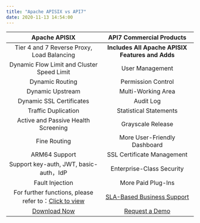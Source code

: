 ```yaml
---
title: "Apache APISIX vs API7"
date: 2020-11-13 14:54:00
---
```


|                                                           **Apache APISIX**                                                           |                        **API7 Commercial Products**                         |
| :-----------------------------------------------------------------------------------------------------------------------------------: | :-------------------------------------------------------------------------: |
|                                              Tier 4 and 7 Reverse Proxy, Load Balancing                                               |              **Includes All Apache APISIX Features and Adds**               |
|                                              Dynamic Flow Limit and Cluster Speed Limit                                               |                               User Management                               |
|                                                            Dynamic Routing                                                            |                             Permission Control                              |
|                                                           Dynamic Upstream                                                            |                             Multi-Working Area                              |
|                                                       Dynamic SSL Certificates                                                        |                                  Audit Log                                  |
|                                                          Traffic Duplication                                                          |                           Statistical Statements                            |
|                                                  Active and Passive Health Screening                                                  |                              Grayscale Release                              |
|                                                             Fine Routing                                                              |                        More User-Friendly Dashboard                         |
|                                                             ARM64 Support                                                             |                         SSL Certificate Management                          |
|                                                Support key-auth, JWT, basic-auth，IdP                                                 |                          Enterprise-Class Security                          |
|                                                            Fault Injection                                                            |                             More Paid Plug-Ins                              |
| For further functions, please refer to：[Click to view](https://github.com/apache/apisix/blob/master/README_CN.md#%E5%8A%9F%E8%83%BD) | [SLA-Based Business Support](https://www3.apiseven.com/support-for-business) |
|                                           [Download Now](https://github.com/apache/apisix)                                            |           [Request a Demo](https://apiseven.mikecrm.com/pvdVjd5)            |

